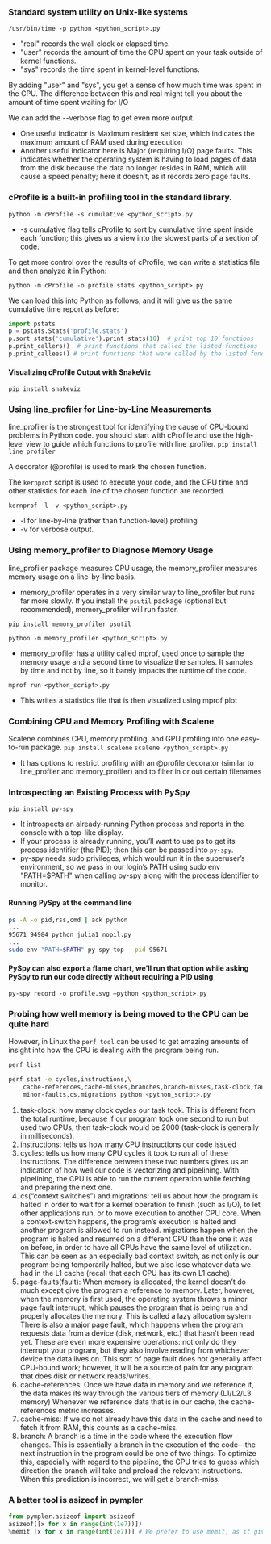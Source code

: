 ### Standard system utility on Unix-like systems
`/usr/bin/time -p python <python_script>.py`

* "real" records the wall clock or elapsed time.
* "user" records the amount of time the CPU spent on your task outside of kernel functions.
* "sys" records the time spent in kernel-level functions.

By adding "user" and "sys", you get a sense of how much time was spent in the CPU. 
The difference between this and real might tell you about the amount of time spent waiting for I/O

We can add the --verbose flag to get even more output.

* One useful indicator is Maximum resident set size, which indicates the maximum amount of RAM used during execution
* Another useful indicator here is Major (requiring I/O) page faults. This indicates whether the operating system is having to load pages of data from the disk because the data no longer resides in RAM, which will cause a speed penalty; here it doesn’t, as it records zero page faults.

### cProfile is a built-in profiling tool in the standard library.

`python -m cProfile -s cumulative <python_script>.py`

* -s cumulative flag tells cProfile to sort by cumulative time spent inside each function; this gives us a view into the slowest parts of a section of code.

To get more control over the results of cProfile, we can write a statistics file and then analyze it in Python:

`python -m cProfile -o profile.stats <python_script>.py`

We can load this into Python as follows, and it will give us the same cumulative time report as before:
```python
import pstats
p = pstats.Stats('profile.stats')
p.sort_stats('cumulative').print_stats(10)  # print top 10 functions
p.print_callers()  # print functions that called the listed functions
p.print_callees() # print functions that were called by the listed functions
```

#### Visualizing cProfile Output with SnakeViz
`pip install snakeviz`

### Using line_profiler for Line-by-Line Measurements
line_profiler is the strongest tool for identifying the cause of CPU-bound problems in Python code.
you should start with cProfile and use the high-level view to guide which functions to profile with line_profiler.
`pip install line_profiler`

A decorator (@profile) is used to mark the chosen function.

The `kernprof` script is used to execute your code, and the CPU time and other statistics for each line of the chosen function are recorded.

`kernprof -l -v <python_script>.py`

* -l for line-by-line (rather than function-level) profiling
* -v for verbose output.


### Using memory_profiler to Diagnose Memory Usage
line_profiler package measures CPU usage, the memory_profiler measures memory usage on a line-by-line basis.

* memory_profiler operates in a very similar way to line_profiler but runs far more slowly. If you install the `psutil` package (optional but recommended), memory_profiler will run faster.

`pip install memory_profiler psutil`

`python -m memory_profiler <python_script>.py`

* memory_profiler has a utility called mprof, used once to sample the memory usage and a second time to visualize the samples. It samples by time and not by line, so it barely impacts the runtime of the code.

`mprof run <python_script>.py`
* This writes a statistics file that is then visualized using mprof plot

### Combining CPU and Memory Profiling with Scalene
Scalene combines CPU, memory profiling, and GPU profiling into one easy-to-run package.
`pip install scalene`
`scalene <python_script>.py`

* It has options to restrict profiling with an @profile decorator (similar to line_profiler and memory_profiler) and to filter in or out certain filenames
 

### Introspecting an Existing Process with PySpy
`pip install py-spy`

* It introspects an already-running Python process and reports in the console with a top-like display.
* If your process is already running, you’ll want to use ps to get its process identifier (the PID); then this can be passed into `py-spy`.
* py-spy needs sudo privileges, which would run it in the superuser’s environment, so we pass in our login’s PATH using sudo env "PATH=$PATH" when calling py-spy along with the process identifier to monitor.

#### Running PySpy at the command line
```bash
ps -A -o pid,rss,cmd | ack python
...
95671 94984 python julia1_nopil.py
...
sudo env "PATH=$PATH" py-spy top --pid 95671
```


#### PySpy can also export a flame chart, we’ll run that option while asking PySpy to run our code directly without requiring a PID using
`py-spy record -o profile.svg —python <python_script>.py`

### Probing how well memory is being moved to the CPU can be quite hard 

However, in Linux the `perf tool` can be used to get amazing amounts of insight into how the CPU is dealing with the program being run.
```bash
perf list
```

```bash
perf stat -e cycles,instructions,\
    cache-references,cache-misses,branches,branch-misses,task-clock,faults,\
    minor-faults,cs,migrations python <python_script>.py
```
1. task-clock: how many clock cycles our task took. This is different from the total runtime, because if our program took one second to run but used two CPUs, then task-clock would be 2000 (task-clock is generally in milliseconds).
2. instructions: tells us how many CPU instructions our code issued
3. cycles: tells us how many CPU cycles it took to run all of these instructions. The difference between these two numbers gives us an indication of how well our code is vectorizing and pipelining. With pipelining, the CPU is able to run the current operation while fetching and preparing the next one.
4. cs(“context switches”) and migrations: tell us about how the program is halted in order to wait for a kernel operation to finish (such as I/O), to let other applications run, or to move execution to another CPU core.
   When a context-switch happens, the program’s execution is halted and another program is allowed to run instead.
   migrations happen when the program is halted and resumed on a different CPU than the one it was on before, in order to have all CPUs have the same level of utilization. This can be seen as an especially bad context switch, as not only is our program being temporarily halted, but we also lose whatever data we had in the L1 cache (recall that each CPU has its own L1 cache).
5. page-faults(fault): When memory is allocated, the kernel doesn’t do much except give the program a reference to memory. Later, however, when the memory is first used, the operating system throws a minor page fault interrupt, which pauses the program that is being run and properly allocates the memory. This is called a lazy allocation system.
   There is also a major page fault, which happens when the program requests data from a device (disk, network, etc.) that hasn’t been read yet. These are even more expensive operations: not only do they interrupt your program, but they also involve reading from whichever device the data lives on. This sort of page fault does not generally affect CPU-bound work; however, it will be a source of pain for any program that does disk or network reads/writes.
6. cache-references: Once we have data in memory and we reference it, the data makes its way through the various tiers of memory (L1/L2/L3 memory) Whenever we reference data that is in our cache, the cache-references metric increases.
7. cache-miss: If we do not already have this data in the cache and need to fetch it from RAM, this counts as a cache-miss.
8. branch: A branch is a time in the code where the execution flow changes. This is essentially a branch in the execution of the code—the next instruction in the program could be one of two things.
   To optimize this, especially with regard to the pipeline, the CPU tries to guess which direction the branch will take and preload the relevant instructions. When this prediction is incorrect, we will get a branch-miss. 

### A better tool is asizeof in pympler
```python
from pympler.asizeof import asizeof
asizeof([x for x in range(int(1e7))])
%memit [x for x in range(int(1e7))] # We prefer to use memit, as it gives us an accurate count of memory usage on the machine in question.
```
